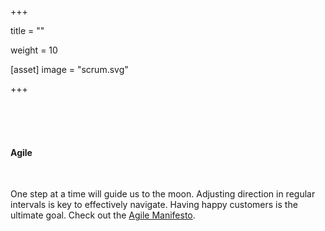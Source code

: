 +++


title = ""

weight = 10

[asset]
image = "scrum.svg" 

+++

<br><br><br>
<h4>Agile</h4>
<br>

<p>One step at a time will guide us to the moon. Adjusting direction in regular intervals is key to effectively navigate. Having happy customers is the ultimate goal. Check out the <a href="https://agilemanifesto.org/">Agile Manifesto</a>.</p>